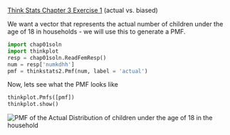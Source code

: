 [Think Stats Chapter 3 Exercise 1](http://greenteapress.com/thinkstats2/html/thinkstats2004.html#toc31) (actual vs. biased)

We want a vector that represents the actual number of children under the age of 18 in households - we will use this to generate a PMF.

```python
import chap01soln
import thinkplot
resp = chap01soln.ReadFemResp()
num = resp['numkdhh']
pmf = thinkstats2.Pmf(num, label = 'actual')
```

Now, lets see what the PMF looks like

```python
thinkplot.Pmfs([pmf])
thinkplot.show()
```

![PMF of the Actual Distribution of children under the age of 18 in the household](http://i.imgur.com/oSg7MJX.png)



